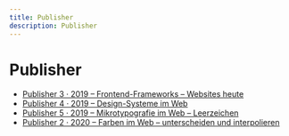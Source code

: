 ```yaml
---
title: Publisher
description: Publisher
---
```


# Publisher
* [Publisher 3 · 2019 – Frontend-Frameworks – Websites heute](./frontend-frameworks/)
* [Publisher 4 · 2019 – Design-Systeme im Web](./design-systems/)
* [Publisher 5 · 2019 – Mikrotypografie im Web – Leerzeichen](./spaces/)
* [Publisher 2 · 2020 – Farben im Web – unterscheiden und interpolieren](./colors/)
